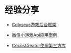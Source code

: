 # 经验分享
+ [Colyseus游戏后台框架](CocosExperience/CocosExperience1.md)  


+ [微信小游戏Api应用案例](CocosExperience/CocosExperience2.md)  


+ [CocosCreator使用第三方库](CocosExperience/CocosExperience3.md)

